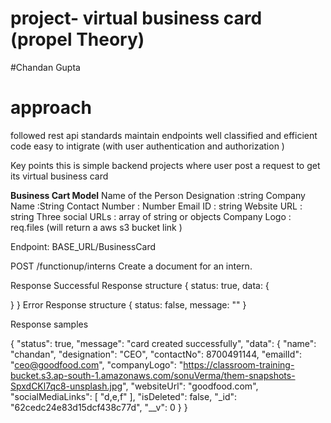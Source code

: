 # project- virtual business card (propel Theory)


#Chandan Gupta 

# approach 

followed rest api standards
maintain endpoints
well classified and efficient code
easy to intigrate  (with user authentication and authorization ) 


Key points
this is simple backend projects where user post a request to get its virtual business card 




********************Business Cart  Model********************
Name of the Person
Designation :string
Company Name :String 
Contact Number : Number
Email ID : string 
Website URL : string 
Three social URLs : array of string or objects 
Company Logo   :   req.files (will return a aws s3 bucket link )








Endpoint: BASE_URL/BusinessCard

POST /functionup/interns
Create a document for an intern.





Response
Successful Response structure
{
  status: true,
  data: {

  }
}
Error Response structure
{
  status: false,
  message: ""
}

Response samples

{
    "status": true,
    "message": "card created successfully",
    "data": {
        "name": "chandan",
        "designation": "CEO",
        "contactNo": 8700491144,
        "emailId": "ceo@goodfood.com",
        "companyLogo": "https://classroom-training-bucket.s3.ap-south-1.amazonaws.com/sonuVerma/them-snapshots-SpxdCKl7qc8-unsplash.jpg",
        "websiteUrl": "goodfood.com",
        "socialMediaLinks": [
            "d,e,f"
        ],
        "isDeleted": false,
        "_id": "62cedc24e83d15dcf438c77d",
        "__v": 0
    }
}